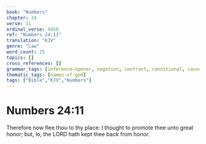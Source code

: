 ```yaml
---
book: "Numbers"
chapter: 24
verse: 11
ordinal_verse: 4458
ref: "Numbers 24:11"
translation: "KJV"
genre: "Law"
word_count: 25
topics: []
cross_references: []
grammar_tags: [inference-opener, negation, contrast, conditional, cause-effect]
thematic_tags: [names-of-god]
tags: ["Bible","KJV","Numbers"]
---
```


# Numbers 24:11

Therefore now flee thou to thy place: I thought to promote thee unto great honor; but, lo, the LORD hath kept thee back from honor.
